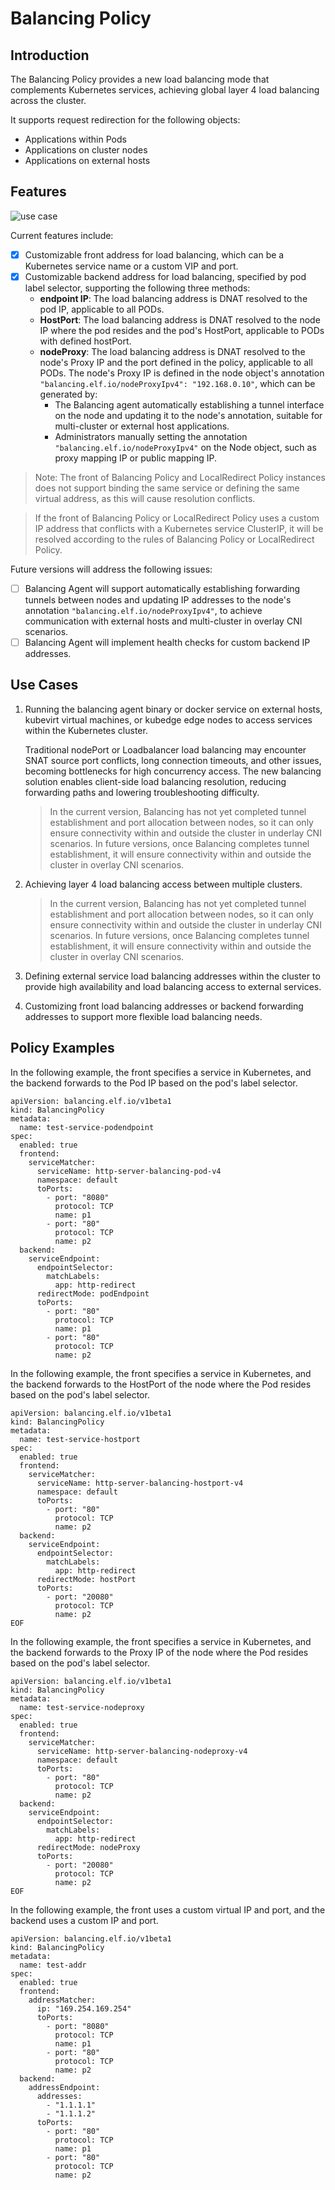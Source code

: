 # Balancing Policy

## Introduction

The Balancing Policy provides a new load balancing mode that complements Kubernetes services, achieving global layer 4 load balancing across the cluster.

It supports request redirection for the following objects:
* Applications within Pods
* Applications on cluster nodes
* Applications on external hosts

## Features

![use case](../images/balancing.png)

Current features include:
* [x] Customizable front address for load balancing, which can be a Kubernetes service name or a custom VIP and port.
* [x] Customizable backend address for load balancing, specified by pod label selector, supporting the following three methods:
    * **endpoint IP**: The load balancing address is DNAT resolved to the pod IP, applicable to all PODs.
    * **HostPort**: The load balancing address is DNAT resolved to the node IP where the pod resides and the pod's HostPort, applicable to PODs with defined hostPort.
    * **nodeProxy**: The load balancing address is DNAT resolved to the node's Proxy IP and the port defined in the policy, applicable to all PODs. The node's Proxy IP is defined in the node object's annotation `"balancing.elf.io/nodeProxyIpv4": "192.168.0.10"`, which can be generated by:
        * The Balancing agent automatically establishing a tunnel interface on the node and updating it to the node's annotation, suitable for multi-cluster or external host applications.
        * Administrators manually setting the annotation `"balancing.elf.io/nodeProxyIpv4"` on the Node object, such as proxy mapping IP or public mapping IP.

> Note: The front of Balancing Policy and LocalRedirect Policy instances does not support binding the same service or defining the same virtual address, as this will cause resolution conflicts.

> If the front of Balancing Policy or LocalRedirect Policy uses a custom IP address that conflicts with a Kubernetes service ClusterIP, it will be resolved according to the rules of Balancing Policy or LocalRedirect Policy.

Future versions will address the following issues:
* [ ] Balancing Agent will support automatically establishing forwarding tunnels between nodes and updating IP addresses to the node's annotation `"balancing.elf.io/nodeProxyIpv4"`, to achieve communication with external hosts and multi-cluster in overlay CNI scenarios.
* [ ] Balancing Agent will implement health checks for custom backend IP addresses.

## Use Cases

1. Running the balancing agent binary or docker service on external hosts, kubevirt virtual machines, or kubedge edge nodes to access services within the Kubernetes cluster.

   Traditional nodePort or Loadbalancer load balancing may encounter SNAT source port conflicts, long connection timeouts, and other issues, becoming bottlenecks for high concurrency access. The new balancing solution enables client-side load balancing resolution, reducing forwarding paths and lowering troubleshooting difficulty.

    > In the current version, Balancing has not yet completed tunnel establishment and port allocation between nodes, so it can only ensure connectivity within and outside the cluster in underlay CNI scenarios. In future versions, once Balancing completes tunnel establishment, it will ensure connectivity within and outside the cluster in overlay CNI scenarios.

2. Achieving layer 4 load balancing access between multiple clusters.

   > In the current version, Balancing has not yet completed tunnel establishment and port allocation between nodes, so it can only ensure connectivity within and outside the cluster in underlay CNI scenarios. In future versions, once Balancing completes tunnel establishment, it will ensure connectivity within and outside the cluster in overlay CNI scenarios.

3. Defining external service load balancing addresses within the cluster to provide high availability and load balancing access to external services.

4. Customizing front load balancing addresses or backend forwarding addresses to support more flexible load balancing needs.

## Policy Examples

In the following example, the front specifies a service in Kubernetes, and the backend forwards to the Pod IP based on the pod's label selector.

```shell
apiVersion: balancing.elf.io/v1beta1
kind: BalancingPolicy
metadata:
  name: test-service-podendpoint
spec:
  enabled: true
  frontend:
    serviceMatcher:
      serviceName: http-server-balancing-pod-v4
      namespace: default
      toPorts:
        - port: "8080"
          protocol: TCP
          name: p1
        - port: "80"
          protocol: TCP
          name: p2
  backend:
    serviceEndpoint:
      endpointSelector:
        matchLabels:
          app: http-redirect
      redirectMode: podEndpoint
      toPorts:
        - port: "80"
          protocol: TCP
          name: p1
        - port: "80"
          protocol: TCP
          name: p2
```

In the following example, the front specifies a service in Kubernetes, and the backend forwards to the HostPort of the node where the Pod resides based on the pod's label selector.

```shell
apiVersion: balancing.elf.io/v1beta1
kind: BalancingPolicy
metadata:
  name: test-service-hostport
spec:
  enabled: true
  frontend:
    serviceMatcher:
      serviceName: http-server-balancing-hostport-v4
      namespace: default
      toPorts:
        - port: "80"
          protocol: TCP
          name: p2
  backend:
    serviceEndpoint:
      endpointSelector:
        matchLabels:
          app: http-redirect
      redirectMode: hostPort
      toPorts:
        - port: "20080"
          protocol: TCP
          name: p2
EOF
```

In the following example, the front specifies a service in Kubernetes, and the backend forwards to the Proxy IP of the node where the Pod resides based on the pod's label selector.

```shell
apiVersion: balancing.elf.io/v1beta1
kind: BalancingPolicy
metadata:
  name: test-service-nodeproxy
spec:
  enabled: true
  frontend:
    serviceMatcher:
      serviceName: http-server-balancing-nodeproxy-v4
      namespace: default
      toPorts:
        - port: "80"
          protocol: TCP
          name: p2
  backend:
    serviceEndpoint:
      endpointSelector:
        matchLabels:
          app: http-redirect
      redirectMode: nodeProxy
      toPorts:
        - port: "20080"
          protocol: TCP
          name: p2
EOF
```

In the following example, the front uses a custom virtual IP and port, and the backend uses a custom IP and port.

```shell
apiVersion: balancing.elf.io/v1beta1
kind: BalancingPolicy
metadata:
  name: test-addr
spec:
  enabled: true
  frontend:
    addressMatcher:
      ip: "169.254.169.254"
      toPorts:
        - port: "8080"
          protocol: TCP
          name: p1
        - port: "80"
          protocol: TCP
          name: p2
  backend:
    addressEndpoint:
      addresses:
        - "1.1.1.1"
        - "1.1.1.2"
      toPorts:
        - port: "80"
          protocol: TCP
          name: p1
        - port: "80"
          protocol: TCP
          name: p2
```
